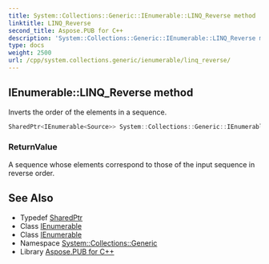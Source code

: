 ```yaml
---
title: System::Collections::Generic::IEnumerable::LINQ_Reverse method
linktitle: LINQ_Reverse
second_title: Aspose.PUB for C++
description: 'System::Collections::Generic::IEnumerable::LINQ_Reverse method. Inverts the order of the elements in a sequence in C++.'
type: docs
weight: 2500
url: /cpp/system.collections.generic/ienumerable/linq_reverse/
---
```

## IEnumerable::LINQ_Reverse method


Inverts the order of the elements in a sequence.

```cpp
SharedPtr<IEnumerable<Source>> System::Collections::Generic::IEnumerable<Source>::LINQ_Reverse()
```


### ReturnValue

A sequence whose elements correspond to those of the input sequence in reverse order.

## See Also

* Typedef [SharedPtr](../../../system/sharedptr/)
* Class [IEnumerable](../)
* Class [IEnumerable](../)
* Namespace [System::Collections::Generic](../../)
* Library [Aspose.PUB for C++](../../../)
